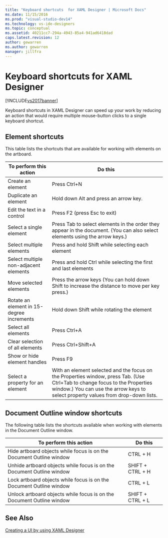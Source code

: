 ```yaml
---
title: "Keyboard shortcuts  for XAML Designer | Microsoft Docs"
ms.date: 11/15/2016
ms.prod: "visual-studio-dev14"
ms.technology: vs-ide-designers
ms.topic: conceptual
ms.assetid: 40211cc7-294a-4943-85a4-941ad6418dad
caps.latest.revision: 12
author: gewarren
ms.author: gewarren
manager: jillfra
---
```

# Keyboard shortcuts  for XAML Designer
[!INCLUDE[vs2017banner](../includes/vs2017banner.md)]

Keyboard shortcuts in XAML Designer can speed up your work by reducing an action that would require multiple mouse-button clicks to a single keyboard shortcut.  
  
## Element shortcuts  
 This table lists the shortcuts that are available for working with elements on the artboard.  
  
|**To perform this action**|**Do this**|  
|--------------------------------|-----------------|  
|Create an element|Press Ctrl+N|  
|Duplicate an element|Hold down Alt and press an arrow key.|  
|Edit the text in a control|Press F2 (press Esc to exit)|  
|Select a single element|Press Tab to select elements in the order they appear in the document. (You can also select elements using the arrow keys.)|  
|Select multiple elements|Press and hold Shift while selecting each element|  
|Select multiple non-adjacent elements|Press and hold Ctrl while selecting the first and last elements|  
|Move selected elements|Press the arrow keys (You can hold down Shift to increase the distance to move per key press.)|  
|Rotate an element in 15-degree increments|Hold down Shift while rotating the element|  
|Select all elements|Press Ctrl+A|  
|Clear selection of all elements|Press Ctrl+Shift+A|  
|Show or hide element handles|Press F9|  
|Select a property for an element|With an element selected and the focus on the Properties window, press Tab. (Use Ctrl+Tab to change focus to the Properties window.) You can use the arrow keys to select property values from drop-down lists.|  
  
## Document Outline window shortcuts  
 The following table lists the shortcuts available when working with elements in the Document Outline window.  
  
|**To perform this action**|**Do this**|  
|--------------------------------|-----------------|  
|Hide artboard objects while focus is on the Document Outline window|CTRL + H|  
|Unhide artboard objects while focus is on the Document Outline window|SHIFT + CTRL + H|  
|Lock artboard objects while focus is on the Document Outline window|CTRL + L|  
|Unlock artboard objects while focus is on the Document Outline window|SHIFT + CTRL + L|  
  
## See Also  
 [Creating a UI by using XAML Designer](../designers/creating-a-ui-by-using-xaml-designer-in-visual-studio.md)
